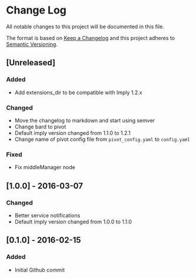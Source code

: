 # Change Log
All notable changes to this project will be documented in this file.

The format is based on [Keep a Changelog](http://keepachangelog.com/)
and this project adheres to [Semantic Versioning](http://semver.org/).

## [Unreleased]
### Added
- Add extensions_dir to be compatible with Imply 1.2.x

### Changed
- Move the changelog to markdown and start using semver
- Change bard to pivot
- Default imply version changed from 1.1.0 to 1.2.1
- Change name of pivot config file from `pivot_config.yaml` to `config.yaml`

### Fixed
- Fix middleManager node

## [1.0.0] - 2016-03-07
### Changed
- Better service notifications
- Default imply version changed from 1.0.0 to 1.1.0

## [0.1.0] - 2016-02-15
### Added
- Initial Github commit
